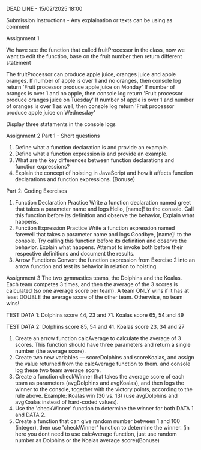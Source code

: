 DEAD LINE - 15/02/2025 18:00

Submission Instructions - Any explaination or texts can be using as comment

Assignment 1

We have see the function that called fruitProcessor in the class, now we want to edit the function, base on the fruit number then return different statement 

The fruitProcessor can produce apple juice, oranges juice and apple oranges.
If number of apple is over 1 and no oranges, then console log return 'Fruit processor produce apple juice on Monday'
If number of oranges is over 1 and no apple, then console log return 'Fruit processor produce oranges juice on Tuesday'
If number of apple is over 1 and number of oranges is over 1 as well, then console log return 'Fruit processor produce apple juice on Wednesday'

Display three stataments in the console logs

Assignment 2
Part 1 - Short questions 
1. Define what a function declaration is and provide an example.
2. Define what a function expression is and provide an example.
3. What are the key differences between function declarations and function expressions?
4. Explain the concept of hoisting in JavaScript and how it affects function declarations and function expressions. (Bonuse)

Part 2: Coding Exercises
1. Function Declaration Practice
Write a function declaration named greet that takes a parameter name and logs Hello, [name]! to the console.
Call this function before its definition and observe the behavior, Explain what happens.
2. Function Expression Practice
Write a function expression named farewell that takes a parameter name and logs Goodbye, [name]! to the console.
Try calling this function before its definition and observe the behavior. Explain what happens.
Attempt to invoke both before their respective definitions and document the results.
3. Arrow Functions 
Convert the function expression from Exercise 2 into an arrow function and test its behavior in relation to hoisting.

Assignment 3
The two gymnastics teams, the Dolphins and the Koalas.
Each team competes 3 times, and then the average of the 3 scores is calculated (so one average score per team).
A team ONLY wins if it has at least DOUBLE the average score of the other team. Otherwise, no team wins!

TEST DATA 1: Dolphins score 44, 23 and 71. Koalas score 65, 54 and 49

TEST DATA 2: Dolphins score 85, 54 and 41. Koalas score 23, 34 and 27

1. Create an arrow function calcAverage to calculate the average of 3 scores. This function should have three parameters and return a single number (the average score).
2. Create two new variables — scoreDolphins and scoreKoalas, and assign the value returned from the calcAverage function to them. and console log these two team average score.
3. Create a function checkWinner that takes the average score of each team as parameters (avgDolphins and avgKoalas), and then logs the winner to the console, together with the victory points, according to the rule above. Example: Koalas win (30 vs. 13) (use avgDolphins and avgKoalas instead of hard-coded values).
4. Use the 'checkWinner' function to determine the winner for both DATA 1 and DATA 2.
5. Create a function that can give random number between 1 and 100 (integer), then use 'checkWinner' function to determine the winner. (in here you dont need to use calcAverage function, just use random number as Dolphins or the Koalas average score)(Bonuse)
